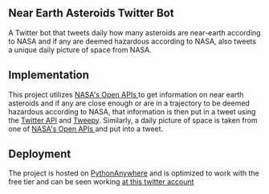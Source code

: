 ## Near Earth Asteroids Twitter Bot
A Twitter bot that tweets daily how many asteroids are near-earth according to NASA and if any are deemed hazardous according to NASA, also tweets a unique daily picture of space from NASA.

## Implementation
This project utilizes [NASA's Open APIs
](https://api.nasa.gov/) to get information on near earth asteroids and if any are close enough or are in a trajectory to be deemed hazardous according to NASA, that information is then put in a tweet using the [Twitter API](https://developer.twitter.com/en/docs) and [Tweepy](https://github.com/tweepy/tweepy). Similarly, a daily picture of space is taken from one of [NASA's Open APIs
](https://api.nasa.gov/) and put into a tweet.

## Deployment
The project is hosted on [PythonAnywhere](https://www.pythonanywhere.com/) and is optimized to work with the free tier and can be seen working [at this twitter account](https://twitter.com/nearearthbot
) 


